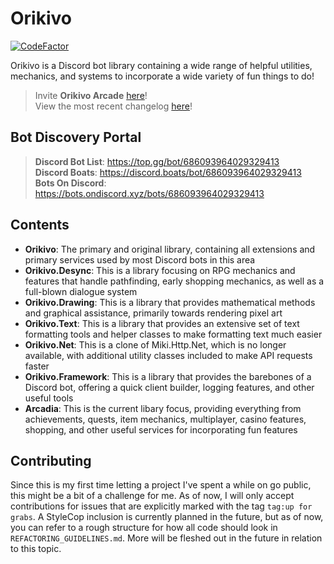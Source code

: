 # Orikivo
[![CodeFactor](https://www.codefactor.io/repository/github/abnersquared/orikivo/badge/master?s=b3419a2cbac0938c11c04819f67815eb708833ba)](https://www.codefactor.io/repository/github/abnersquared/orikivo/overview/master)

Orikivo is a Discord bot library containing a wide range of helpful utilities, mechanics, and systems to incorporate a wide variety of fun things to do!

> Invite **Orikivo Arcade** [here](https://discord.com/oauth2/authorize?client_id=686093964029329413&scope=bot&permissions=388160)!<br/>
> View the most recent changelog [here](https://abnersquared.github.io/Orikivo.Web/changelogs/arcadia)!

## Bot Discovery Portal
> **Discord Bot List**: https://top.gg/bot/686093964029329413<br/>
> **Discord Boats**: https://discord.boats/bot/686093964029329413<br/>
> **Bots On Discord**: https://bots.ondiscord.xyz/bots/686093964029329413

## Contents
- **Orikivo**: The primary and original library, containing all extensions and primary services used by most Discord bots in this area
- **Orikivo.Desync**: This is a library focusing on RPG mechanics and features that handle pathfinding, early shopping mechanics, as well as a full-blown dialogue system
- **Orikivo.Drawing**: This is a library that provides mathematical methods and graphical assistance, primarily towards rendering pixel art
- **Orikivo.Text**: This is a library that provides an extensive set of text formatting tools and helper classes to make formatting text much easier
- **Orikivo.Net**: This is a clone of Miki.Http.Net, which is no longer available, with additional utility classes included to make API requests faster
- **Orikivo.Framework**: This is a library that provides the barebones of a Discord bot, offering a quick client builder, logging features, and other useful tools
- **Arcadia**: This is the current libary focus, providing everything from achievements, quests, item mechanics, multiplayer, casino features, shopping, and other useful services for incorporating fun features

## Contributing
Since this is my first time letting a project I've spent a while on go public, this might be a bit of a challenge for me. As of now, I will only accept contributions for issues that are explicitly marked with the tag `tag:up for grabs`. A StyleCop inclusion is currently planned in the future, but as of now, you can refer to a rough structure for how all code should look in `REFACTORING_GUIDELINES.md`. More will be fleshed out in the future in relation to this topic.
